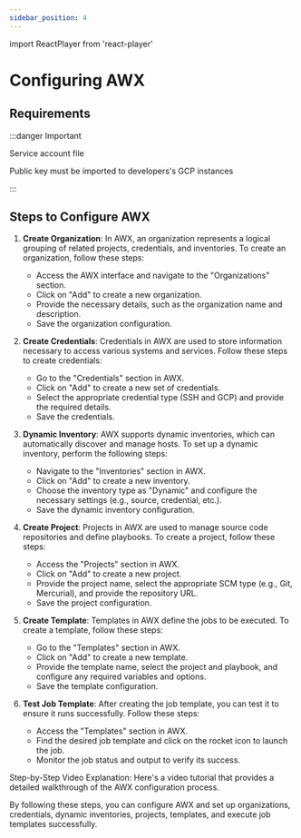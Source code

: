 ```yaml
---
sidebar_position: 4
---
```

import ReactPlayer from 'react-player'

# Configuring AWX

## Requirements
:::danger Important

  Service account file
  
  Public key must be imported to developers's GCP instances

:::


## Steps to Configure AWX

1. **Create Organization**: In AWX, an organization represents a logical grouping of related projects, credentials, and inventories. To create an organization, follow these steps:
   - Access the AWX interface and navigate to the "Organizations" section.
   - Click on "Add" to create a new organization.
   - Provide the necessary details, such as the organization name and description.
   - Save the organization configuration.

2. **Create Credentials**: Credentials in AWX are used to store information necessary to access various systems and services. Follow these steps to create credentials:
   - Go to the "Credentials" section in AWX.
   - Click on "Add" to create a new set of credentials.
   - Select the appropriate credential type (SSH and GCP) and provide the required details.
   - Save the credentials.

3. **Dynamic Inventory**: AWX supports dynamic inventories, which can automatically discover and manage hosts. To set up a dynamic inventory, perform the following steps:
   - Navigate to the "Inventories" section in AWX.
   - Click on "Add" to create a new inventory.
   - Choose the inventory type as "Dynamic" and configure the necessary settings (e.g., source, credential, etc.).
   - Save the dynamic inventory configuration.

4. **Create Project**: Projects in AWX are used to manage source code repositories and define playbooks. To create a project, follow these steps:
   - Access the "Projects" section in AWX.
   - Click on "Add" to create a new project.
   - Provide the project name, select the appropriate SCM type (e.g., Git, Mercurial), and provide the repository URL.
   - Save the project configuration.

5. **Create Template**: Templates in AWX define the jobs to be executed. To create a template, follow these steps:
   - Go to the "Templates" section in AWX.
   - Click on "Add" to create a new template.
   - Provide the template name, select the project and playbook, and configure any required variables and options.
   - Save the template configuration.

6. **Test Job Template**: After creating the job template, you can test it to ensure it runs successfully. Follow these steps:
   - Access the "Templates" section in AWX.
   - Find the desired job template and click on the rocket icon to launch the job.
   - Monitor the job status and output to verify its success.

Step-by-Step Video Explanation: Here's a video tutorial that provides a detailed walkthrough of the AWX configuration process.

<div className="video__wrapper">
    <ReactPlayer className="video__player" controls height="100%" url="/awxconf.m4v" width="100%" />
</div>

By following these steps, you can configure AWX and set up organizations, credentials, dynamic inventories, projects, templates, and execute job templates successfully.